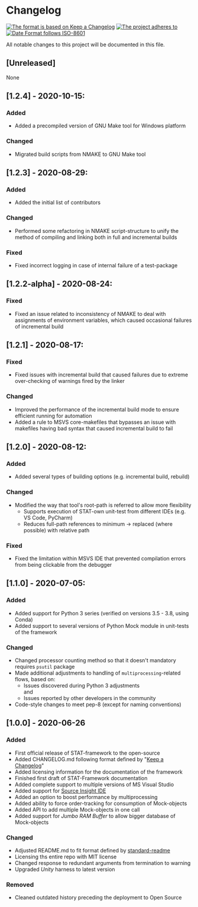# Changelog

[![The format is based on Keep a Changelog](https://img.shields.io/badge/Keep%20a%20Changelog-1.0.0-brightgreen?style=plastic)](https://keepachangelog.com/en/1.0.0/)
[![The project adheres to](https://img.shields.io/badge/Semantic%20Versioning-v2.0.0-brightgreen?style=plastic)](https://semver.org/spec/v2.0.0.html)
[![Date Format follows ISO-8601](https://img.shields.io/badge/ISO-8601%20Date%20Format%20-brightgreen?style=plastic)](http://www.iso.org/iso/home/standards/iso8601.htm)

All notable changes to this project will be documented in this file.

<!-- Types of changes:
### Added       - for new features.
### Changed     - for changes in existing functionality.
### Deprecated  - for soon-to-be removed features.
### Removed     - for now removed features.
### Fixed       - for any bug fixes.
### Security    - in case of vulnerabilities.

Release name format: [2.2.1] - 2020-02-02
-->

## [Unreleased]

None

##  [1.2.4] - 2020-10-15:

### Added

- Added a precompiled version of GNU Make tool for Windows platform

### Changed

- Migrated build scripts from NMAKE to GNU Make tool

##  [1.2.3] - 2020-08-29:

### Added

- Added the initial list of contributors

### Changed

- Performed some refactoring in NMAKE script-structure to unify the method of compiling and linking both in full and incremental builds

### Fixed

- Fixed incorrect logging in case of internal failure of a test-package

##  [1.2.2-alpha] - 2020-08-24:

### Fixed 

- Fixed an issue related to inconsistency of NMAKE to deal with assignments of environment variables, which caused occasional failures of incremental build

##  [1.2.1] - 2020-08-17:

### Fixed 

- Fixed issues with incremental build that caused failures due to extreme over-checking of warnings fired by the linker

### Changed

- Improved the performance of the incremental build mode to ensure efficient running for automation
- Added a rule to MSVS core-makefiles that bypasses an issue with makefiles having bad syntax that caused incremental build to fail

##  [1.2.0] - 2020-08-12:

### Added

- Added several types of building options (e.g. incremental build, rebuild)

### Changed

- Modified the way that tool's root-path is referred to allow more flexibility
    - Supports execution of STAT-own unit-test from different IDEs (e.g. VS Code, PyCharm)
    - Reduces full-path references to minimum -> replaced (where possible) with relative path

### Fixed 

- Fixed the limitation within MSVS IDE that prevented compilation errors from being clickable from the debugger

##  [1.1.0] - 2020-07-05:

### Added

- Added support for Python 3 series (verified on versions 3.5 - 3.8, using Conda)
- Added support to several versions of Python Mock module in unit-tests of the framework

### Changed

- Changed processor counting method so that it doesn't mandatory requires `psutil` package
- Made additional adjustments to handling of `multiprocessing`-related flows, based on: 
    - Issues discovered during Python 3 adjustments  
    and
    - Issues reported by other developers in the community
- Code-style changes to meet pep-8 (except for naming conventions)

## [1.0.0] - 2020-06-26 

### Added

- First official release of STAT-framework to the open-source
- Added CHANGELOG.md following format defined by "[Keep a Changelog](https://keepachangelog.com/en/1.0.0/)"
- Added licensing information for the documentation of the framework
- Finished first draft of STAT-Framework documentation
- Added complete support to multiple versions of MS Visual Studio
- Added support for [Source Insight IDE](https://www.sourceinsight.com/)
- Added an option to boost performance by multiprocessing
- Added ability to force order-tracking for consumption of Mock-objects
- Added API to add multiple Mock-objects in one call
- Added support for _Jumbo RAM Buffer_ to allow bigger database of Mock-objects

### Changed

- Adjusted README.md to fit format defined by [standard-readme](https://github.com/RichardLitt/standard-readme) 
- Licensing ths entire repo with MIT license
- Changed response to redundant arguments from termination to warning
- Upgraded _Unity_ harness to latest version 

### Removed

- Cleaned outdated history preceding the deployment to Open Source 
